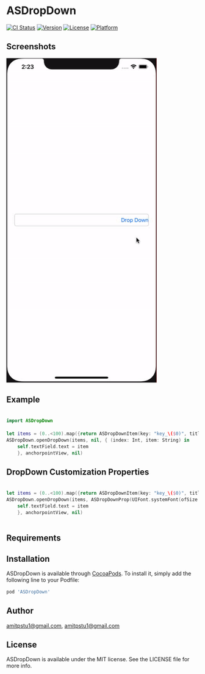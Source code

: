 # ASDropDown

[![CI Status](https://img.shields.io/travis/amitpstu1@gmail.com/ASDropDown.svg?style=flat)](https://travis-ci.org/amitpstu1@gmail.com/ASDropDown)
[![Version](https://img.shields.io/cocoapods/v/ASDropDown.svg?style=flat)](https://cocoapods.org/pods/ASDropDown)
[![License](https://img.shields.io/cocoapods/l/ASDropDown.svg?style=flat)](https://cocoapods.org/pods/ASDropDown)
[![Platform](https://img.shields.io/cocoapods/p/ASDropDown.svg?style=flat)](https://cocoapods.org/pods/ASDropDown)

Screenshots
---------
![ASDropDown Screenshots](asdropdown_screenshot.gif)

    
## Example
```swift

import ASDropDown

let items = (0..<100).map({return ASDropDownItem(key: "key_\($0)", title: "item-\($0)")})
ASDropDown.openDropDown(items, nil, { (index: Int, item: String) in
    self.textField.text = item
    }, anchorpointView, nil)

```

## DropDown Customization Properties

```swift

let items = (0..<100).map({return ASDropDownItem(key: "key_\($0)", title: "item-\($0)")})
ASDropDown.openDropDown(items, ASDropDownProp(UIFont.systemFont(ofSize: 15), UIColor.red), { [unowned self] (index: Int, item: String) in
    self.textField.text = item
    }, anchorpointView, nil)
    
```

## Requirements

## Installation

ASDropDown is available through [CocoaPods](https://cocoapods.org). To install
it, simply add the following line to your Podfile:

```ruby
pod 'ASDropDown'
```

## Author

amitpstu1@gmail.com, amitpstu1@gmail.com

## License

ASDropDown is available under the MIT license. See the LICENSE file for more info.
